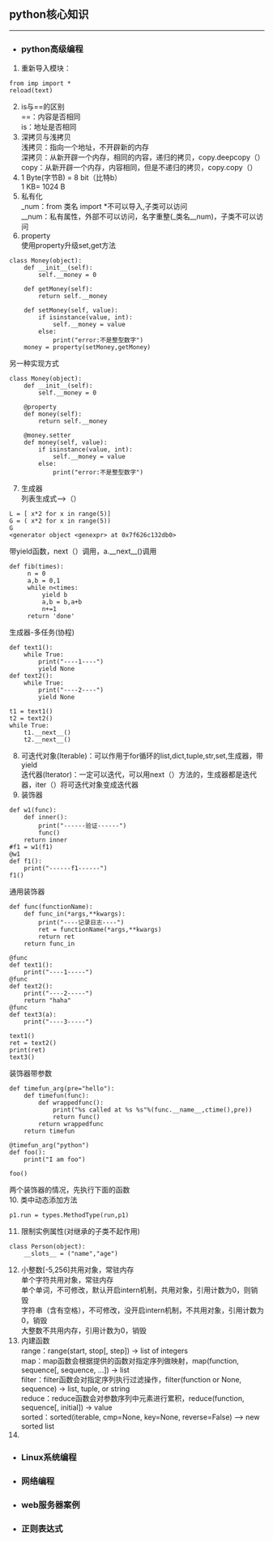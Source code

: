 ## python核心知识
********************
- ### python高级编程
1. 重新导入模块：<br>
```
from imp import *
reload(text)
```
2. is与==的区别<br>
==：内容是否相同<br>
is：地址是否相同<br>
3. 深拷贝与浅拷贝<br>
浅拷贝：指向一个地址，不开辟新的内存<br>
深拷贝：从新开辟一个内存，相同的内容，递归的拷贝，copy.deepcopy（）<br>
copy：从新开辟一个内存，内容相同，但是不递归的拷贝，copy.copy（）<br>
4. 1 Byte(字节B) = 8 bit（比特b）<br>
1 KB= 1024 B<br>
5. 私有化<br>
_num：from 类名 import *不可以导入,子类可以访问<br>
__num：私有属性，外部不可以访问，名字重整(_类名__num)，子类不可以访问<br>
6. property<br>
使用property升级set,get方法<br>
```
class Money(object):
    def __init__(self):
        self.__money = 0

    def getMoney(self):
        return self.__money

    def setMoney(self, value):
        if isinstance(value, int):
            self.__money = value
        else:
            print("error:不是整型数字")
    money = property(setMoney,getMoney)
```
另一种实现方式<br>
```
class Money(object):
    def __init__(self):
        self.__money = 0

    @property
    def money(self):
        return self.__money

    @money.setter
    def money(self, value):
        if isinstance(value, int):
            self.__money = value
        else:
            print("error:不是整型数字")
```
7. 生成器<br>
列表生成式-->（）<br>
```
L = [ x*2 for x in range(5)]
G = ( x*2 for x in range(5))
G
<generator object <genexpr> at 0x7f626c132db0>
```
带yield函数，next（）调用，a.\_\_next\_\_()调用<br>
```
def fib(times):
     n = 0
     a,b = 0,1
     while n<times:
         yield b
         a,b = b,a+b
         n+=1
     return 'done' 
```
生成器-多任务(协程)<br>
```
def text1():
    while True:
        print("----1----")
        yield None
def text2():
    while True:
        print("----2----")
        yield None
        
t1 = text1()
t2 = text2()
while True:
    t1.__next__()
    t2.__next__()
```
8. 可迭代对象(Iterable)：可以作用于for循环的list,dict,tuple,str,set,生成器，带yield<br>
迭代器(Iterator)：一定可以迭代，可以用next（）方法的，生成器都是迭代器，iter（）将可迭代对象变成迭代器<br>
9. 装饰器<br>
```
def w1(func):
    def inner():
        print("------验证------")
        func()
    return inner
#f1 = w1(f1)
@w1
def f1():
    print("------f1------")
f1()
```
通用装饰器<br>
```
def func(functionName):
    def func_in(*args,**kwargs):
        print("----记录日志----")
        ret = functionName(*args,**kwargs)
        return ret
    return func_in

@func
def text1():
    print("----1-----")
@func
def text2():
    print("----2-----")
    return "haha"
@func
def text3(a):
    print("----3-----")

text1()
ret = text2()
print(ret)
text3()
```
装饰器带参数<br>
```
def timefun_arg(pre="hello"):
    def timefun(func):
        def wrappedfunc():
            print("%s called at %s %s"%(func.__name__,ctime(),pre))
            return func()
        return wrappedfunc
    return timefun

@timefun_arg("python")
def foo():
    print("I am foo")

foo()
```
两个装饰器的情况，先执行下面的函数<br>
10.  类中动态添加方法  
```
p1.run = types.MethodType(run,p1)
```
11. 限制实例属性(对继承的子类不起作用)<br>
```
class Person(object):
    __slots__ = ("name","age")
```
12. 小整数[-5,256]共用对象，常驻内存<br>
单个字符共用对象，常驻内存<br>
单个单词，不可修改，默认开启intern机制，共用对象，引用计数为0，则销毁 <br>
字符串（含有空格），不可修改，没开启intern机制，不共用对象，引用计数为0，销毁<br>
大整数不共用内存，引用计数为0，销毁<br>
13. 内建函数<br>
range：range(start, stop[, step]) -> list of integers<br>
map：map函数会根据提供的函数对指定序列做映射，map(function, sequence[, sequence, ...]) -> list<br>
filter：filter函数会对指定序列执行过滤操作，filter(function or None, sequence) -> list, tuple, or string<br>
reduce：reduce函数会对参数序列中元素进行累积，reduce(function, sequence[, initial]) -> value<br>
sorted：sorted(iterable, cmp=None, key=None, reverse=False) --> new sorted list<br>
14. 
- ### Linux系统编程
- ### 网络编程
- ### web服务器案例
- ### 正则表达式
